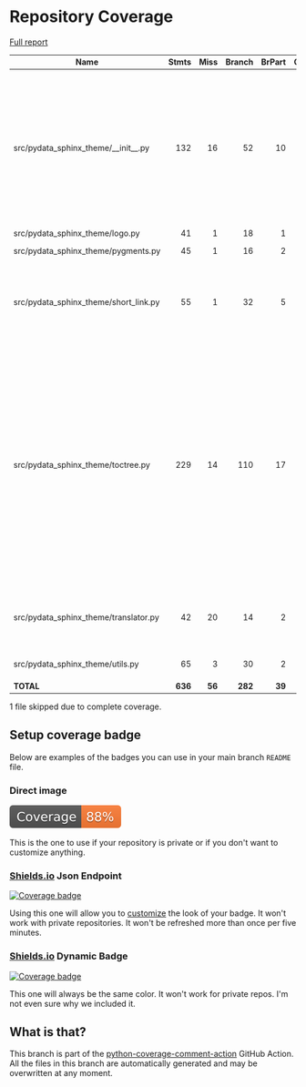 # Repository Coverage

[Full report](https://htmlpreview.github.io/?https://github.com/gabalafou/pydata-sphinx-theme/blob/python-coverage-comment-action-data/htmlcov/index.html)

| Name                                      |    Stmts |     Miss |   Branch |   BrPart |   Cover |   Missing |
|------------------------------------------ | -------: | -------: | -------: | -------: | ------: | --------: |
| src/pydata\_sphinx\_theme/\_\_init\_\_.py |      132 |       16 |       52 |       10 |     85% |44, 50->54, 70-71, 77-78, 131, 146, 163, 166, 203->214, 205->214, 215-224, 274-275 |
| src/pydata\_sphinx\_theme/logo.py         |       41 |        1 |       18 |        1 |     97% |        76 |
| src/pydata\_sphinx\_theme/pygments.py     |       45 |        1 |       16 |        2 |     95% |75, 87->92 |
| src/pydata\_sphinx\_theme/short\_link.py  |       55 |        1 |       32 |        5 |     93% |91->93, 96->123, 99->123, 112, 115->123 |
| src/pydata\_sphinx\_theme/toctree.py      |      229 |       14 |      110 |       17 |     91% |48, 98-101, 105->exit, 141, 221-222, 349, 356, 376->374, 379, 381->415, 398->402, 443->441, 464, 475, 511, 618, 637->625, 644 |
| src/pydata\_sphinx\_theme/translator.py   |       42 |       20 |       14 |        2 |     46% |42-65, 72-73, 88, 93-95, 107-116 |
| src/pydata\_sphinx\_theme/utils.py        |       65 |        3 |       30 |        2 |     93% |25-28, 74->exit |
|                                 **TOTAL** |  **636** |   **56** |  **282** |   **39** | **88%** |           |

1 file skipped due to complete coverage.


## Setup coverage badge

Below are examples of the badges you can use in your main branch `README` file.

### Direct image

[![Coverage badge](https://raw.githubusercontent.com/gabalafou/pydata-sphinx-theme/python-coverage-comment-action-data/badge.svg)](https://htmlpreview.github.io/?https://github.com/gabalafou/pydata-sphinx-theme/blob/python-coverage-comment-action-data/htmlcov/index.html)

This is the one to use if your repository is private or if you don't want to customize anything.

### [Shields.io](https://shields.io) Json Endpoint

[![Coverage badge](https://img.shields.io/endpoint?url=https://raw.githubusercontent.com/gabalafou/pydata-sphinx-theme/python-coverage-comment-action-data/endpoint.json)](https://htmlpreview.github.io/?https://github.com/gabalafou/pydata-sphinx-theme/blob/python-coverage-comment-action-data/htmlcov/index.html)

Using this one will allow you to [customize](https://shields.io/endpoint) the look of your badge.
It won't work with private repositories. It won't be refreshed more than once per five minutes.

### [Shields.io](https://shields.io) Dynamic Badge

[![Coverage badge](https://img.shields.io/badge/dynamic/json?color=brightgreen&label=coverage&query=%24.message&url=https%3A%2F%2Fraw.githubusercontent.com%2Fgabalafou%2Fpydata-sphinx-theme%2Fpython-coverage-comment-action-data%2Fendpoint.json)](https://htmlpreview.github.io/?https://github.com/gabalafou/pydata-sphinx-theme/blob/python-coverage-comment-action-data/htmlcov/index.html)

This one will always be the same color. It won't work for private repos. I'm not even sure why we included it.

## What is that?

This branch is part of the
[python-coverage-comment-action](https://github.com/marketplace/actions/python-coverage-comment)
GitHub Action. All the files in this branch are automatically generated and may be
overwritten at any moment.